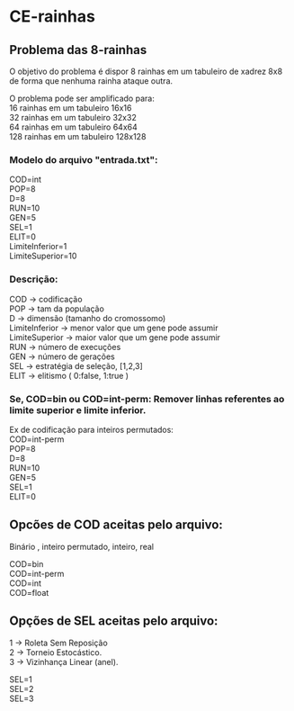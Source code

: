 # CE-rainhas

## Problema das 8-rainhas  <br>
  O objetivo do problema é dispor 8 rainhas em um tabuleiro de xadrez 8x8 de forma que nenhuma rainha ataque outra.
  
  O problema pode ser amplificado para:  <br>
  16 rainhas em um tabuleiro 16x16  <br>
  32 rainhas em um tabuleiro 32x32  <br>
  64 rainhas em um tabuleiro 64x64  <br>
  128 rainhas em um tabuleiro 128x128  <br>
  
  

### Modelo do arquivo "entrada.txt":

COD=int <br>
POP=8 <br>
D=8  <br>
RUN=10     
GEN=5 <br>
SEL=1 <br>
ELIT=0 <br>
LimiteInferior=1 <br>
LimiteSuperior=10 <br>

### Descrição:
COD -> codificação <br> 
POP -> tam da população <br>
D -> dimensão (tamanho do cromossomo) <br>
LimiteInferior -> menor valor que um gene pode assumir <br>
LimiteSuperior -> maior valor que um gene pode assumir <br>
RUN -> número de execuções <br>
GEN -> número de gerações <br>
SEL -> estratégia de seleção, [1,2,3] <br>
ELIT -> elitismo ( 0:false, 1:true ) <br>

### Se, COD=bin ou COD=int-perm: Remover linhas referentes ao limite superior e limite inferior.

Ex de codificação para inteiros permutados: <br>
COD=int-perm <br>
POP=8 <br>
D=8 <br>
RUN=10     
GEN=5 <br>
SEL=1 <br>
ELIT=0 <br>

## Opcões de COD aceitas pelo arquivo: <br>
Binário , inteiro permutado, inteiro, real <br>

COD=bin <br>
COD=int-perm   
COD=int <br>
COD=float <br>

## Opções de SEL aceitas pelo arquivo: <br>
1 -> Roleta Sem Reposição <br>
2 -> Torneio Estocástico. <br>
3 -> Vizinhança Linear (anel). <br>

SEL=1<br>
SEL=2<br>
SEL=3<br>
